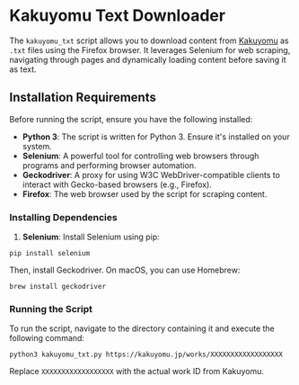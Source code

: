 # Kakuyomu Text Downloader

The `kakuyomu_txt` script allows you to download content from [Kakuyomu](https://kakuyomu.jp/) as `.txt` files using the Firefox browser. It leverages Selenium for web scraping, navigating through pages and dynamically loading content before saving it as text.

## Installation Requirements

Before running the script, ensure you have the following installed:

- **Python 3**: The script is written for Python 3. Ensure it's installed on your system.
- **Selenium**: A powerful tool for controlling web browsers through programs and performing browser automation.
- **Geckodriver**: A proxy for using W3C WebDriver-compatible clients to interact with Gecko-based browsers (e.g., Firefox).
- **Firefox**: The web browser used by the script for scraping content.

### Installing Dependencies

1. **Selenium**: Install Selenium using pip:

```pip install selenium```


Then, install Geckodriver. On macOS, you can use Homebrew:

```brew install geckodriver```


### Running the Script

To run the script, navigate to the directory containing it and execute the following command:

```python3 kakuyomu_txt.py https://kakuyomu.jp/works/XXXXXXXXXXXXXXXXXX```

Replace `XXXXXXXXXXXXXXXXXX` with the actual work ID from Kakuyomu.

